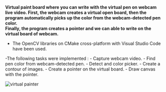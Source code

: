 
**Virtual paint board where you can write with the virtual pen on webcam live video. 
First, the webcam creates a virtual open board, then the program automatically picks up the color from the webcam-detected pen color.  
Finally, the program creates a pointer and we can able to write on the virtual board of webcam.**

- The OpenCV libraries on CMake cross-platform with Visual Studio Code have been used.

-The following tasks were implemented :
    - Capture webcam video.
    - Find pen color from webcam-detected pen.
    - Detect and color picker.
    - Create a contour of images.
    - Create a pointer on the virtual board.
    - Draw canvas with the pointer.

 
![virtual painter](https://github.com/user-attachments/assets/4494ede4-42a1-4f32-a5cb-59efa55f13c0)
